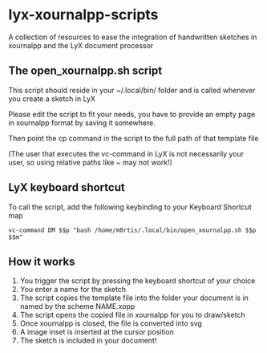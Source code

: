 # lyx-xournalpp-scripts
A collection of resources to ease the integration of handwritten sketches in xournalpp and the LyX document processor

## The open_xournalpp.sh script
This script should reside in your ~/.local/bin/ folder and is called whenever you create a sketch in LyX

Please edit the script to fit your needs, you have to provide an empty page in xournalpp format by saving it somewhere.

Then point the cp command in the script to the full path of that template file

(The user that executes the vc-command in LyX is not necessarily your user, so using relative paths like ~ may not work!)

## LyX keyboard shortcut
To call the script, add the following keybinding to your Keyboard Shortcut map
```
vc-command DM $$p "bash /home/m0rtis/.local/bin/open_xournalpp.sh $$p $$m"
```
## How it works
1. You trigger the script by pressing the keyboard shortcut of your choice
2. You enter a name for the sketch
3. The script copies the template file into the folder your document is in named by the scheme NAME.xopp
4. The script opens the copied file in xournalpp for you to draw/sketch
5. Once xournalpp is closed, the file is converted into svg
6. A image inset is inserted at the cursor position
7. The sketch is included in your document!
